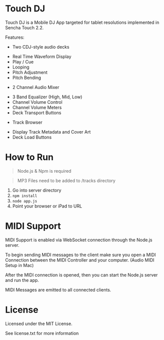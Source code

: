 # Touch DJ
Touch DJ is a Mobile DJ App targeted for tablet resolutions implemented in Sencha Touch 2.2.

Features:
- Two CDJ-style audio decks
 * Real Time Waveform Display
 * Play / Cue
 * Looping
 * Pitch Adjustment
 * Pitch Bending

- 2 Channel Audio Mixer
 * 3 Band Equalizer (High, Mid, Low)
 * Channel Volume Control
 * Channel Volume Meters
 * Deck Transport Buttons

- Track Browser
 * Display Track Metadata and Cover Art
 * Deck Load Buttons

# How to Run
> Node.js & Npm is required

> MP3 Files need to be added to /tracks directory

1. Go into server directory
2. `npm install`
3. `node app.js`
4. Point your browser or iPad to URL

# MIDI Support
MIDI Support is enabled via WebSocket connection through the Node.js server.

To begin sending MIDI messages to the client make sure you open a MIDI Connection between the MIDI Controller and your computer. (Audio MIDI Setup in Mac)

After the MIDI connection is opened, then you can start the Node.js server and run the app.

MIDI Messages are emitted to all connected clients.

# License
Licensed under the MIT License.

See license.txt for more information
